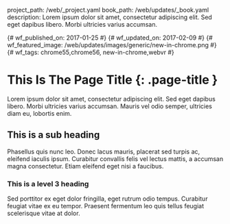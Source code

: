 project_path: /web/_project.yaml
book_path: /web/updates/_book.yaml
description: Lorem ipsum dolor sit amet, consectetur adipiscing elit. Sed eget dapibus libero. Morbi ultricies varius accumsan.

{# wf_published_on: 2017-01-25 #}
{# wf_updated_on: 2017-02-09 #}
{# wf_featured_image: /web/updates/images/generic/new-in-chrome.png #}
{# wf_tags: chrome55,chrome56, new-in-chrome,webvr #}

# This Is The Page Title {: .page-title }

Lorem ipsum dolor sit amet, consectetur adipiscing elit. Sed eget dapibus libero. Morbi ultricies varius accumsan. Mauris vel odio semper, ultricies diam eu, lobortis enim. 

## This is a sub heading

Phasellus quis nunc leo. Donec lacus mauris, placerat sed turpis ac, eleifend
iaculis ipsum. Curabitur convallis felis vel lectus mattis, a accumsan magna
consectetur. Etiam eleifend eget nisi a faucibus. 

### This is a level 3 heading

Sed porttitor ex eget dolor fringilla, eget rutrum odio tempus. Curabitur
feugiat vitae ex eu tempor. Praesent fermentum leo quis tellus feugiat
scelerisque vitae at dolor. 
